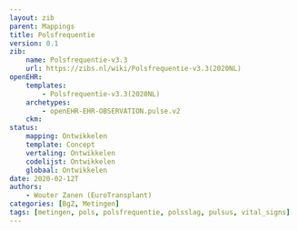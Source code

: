 ```yaml
---
layout: zib
parent: Mappings
title: Polsfrequentie
version: 0.1
zib:
    name: Polsfrequentie-v3.3
    url: https://zibs.nl/wiki/Polsfrequentie-v3.3(2020NL)
openEHR:
    templates: 
        - Polsfrequentie-v3.3(2020NL)
    archetypes: 
        - openEHR-EHR-OBSERVATION.pulse.v2
    ckm: 
status:
    mapping: Ontwikkelen
    template: Concept
    vertaling: Ontwikkelen
    codelijst: Ontwikkelen
    globaal: Ontwikkelen
date: 2020-02-12T
authors: 
    - Wouter Zanen (EuroTransplant) 
categories: [BgZ, Metingen]
tags: [metingen, pols, polsfrequentie, polsslag, pulsus, vital_signs]
---
```



